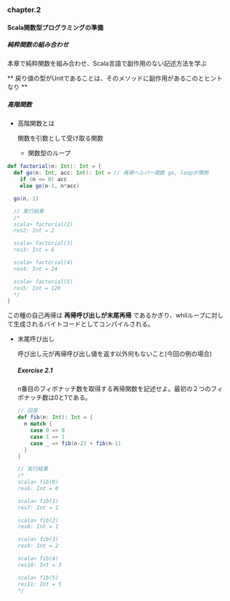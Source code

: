 ### chapter.2
#### Scala関数型プログラミングの準備

##### 純粋関数の組み合わせ
本章で純粋関数を組み合わせ、Scala言語で副作用のない記述方法を学ぶ

** 戻り値の型がUnitであることは、そのメソッドに副作用があるこのとヒントなり **

##### 高階関数

- 高階関数とは

  関数を引数として受け取る関数

  - 関数型のループ

```scala
def factorial(n: Int): Int = {
  def go(n: Int, acc: Int): Int = // 再帰ヘルパー関数 go, loopが慣例
    if (n <= 0) acc
    else go(n-1, n*acc)

  go(n, 1)

  // 実行結果
  /*
  scala> factorial(2)
  res2: Int = 2

  scala> factorial(3)
  res3: Int = 6

  scala> factorial(4)
  res4: Int = 24

  scala> factorial(5)
  res5: Int = 120
  */
}
```

  この種の自己再帰は **再帰呼び出しが末尾再帰** であるかぎり、whilループに対して生成されるバイトコードとしてコンパイルされる。
  + 末尾呼び出し

      呼び出し元が再帰呼び出し値を返す以外何もないこと(今回の例の場合)

    ##### Exercise 2.1
    
      n番目のフィボナッチ数を取得する再帰関数を記述せよ。最初の２つのフィボナッチ数は0と1である。

      ```scala
      // 回答
      def fib(n: Int): Int = {
        n match {
          case 0 => 0
          case 1 => 1
          case _ => fib(n-2) + fib(n-1)
        }
      }

      // 実行結果
      /*
      scala> fib(0)
      res6: Int = 0

      scala> fib(1)
      res7: Int = 1

      scala> fib(2)
      res8: Int = 1

      scala> fib(3)
      res9: Int = 2

      scala> fib(4)
      res10: Int = 3

      scala> fib(5)
      res11: Int = 5
      */
      ```
